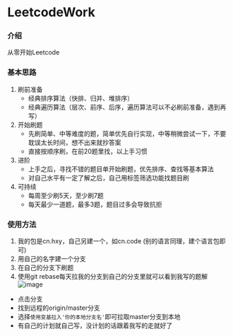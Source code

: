 # LeetcodeWork
### 介绍
从零开始Leetcode

### 基本思路
1. 刷前准备
    - 经典排序算法（快排、归并、堆排序）
    - 经典遍历算法（层次、前序、后序，遍历算法可以不必刷前准备，遇到再写）
2. 开始刷题
    - 先刷简单、中等难度的题，简单优先自行实现，中等稍微尝试一下，不要耽误太长时间，想不出来就抄答案
    - 直接按顺序刷，在前20题里找，以上手习惯
3. 进阶
    - 上手之后，寻找不错的题目单开始刷题，优先排序、查找等基本算法
    - 对自己水平有一定了解之后，自己用标签筛选功能找题目刷
4. 可持续
    - 每周至少刷5天，至少刷7题
    - 每天最少一道题，最多3题，题目过多会导致抗拒

### 使用方法
1. 我的包是cn.hxy，自己另建一个，如cn.code (别的语言同理，建个语言包即可)
2. 用自己的名字建一个分支
3. 在自己的分支下刷题
4. 使用git rebase每天拉我的分支到自己的分支里就可以看到我写的题解
   ![image](https://user-images.githubusercontent.com/49309984/169764380-8a9b0cc2-802b-4ea6-bf64-facc63b25d28.png)
- 点击分支
- 找到远程的origin/master分支
- 选择`使用变基拉入'你的本地分支名'`即可拉取master分支到本地
- 有自己的计划就自己写，没计划的话跟着我写的走就好了
